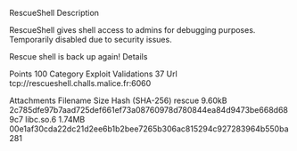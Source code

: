 RescueShell
Description

RescueShell gives shell access to admins for debugging purposes. Temporarily disabled due to security issues.

Rescue shell is back up again!
Details

Points
    100
Category
    Exploit
Validations
    37
Url
    tcp://rescueshell.challs.malice.fr:6060

Attachments
Filename 	Size 	Hash (SHA-256)
rescue 	9.60kB 	2c785dfe97b7aad725def661ef73a08760978d780844ea84d9473be668d689c7
libc.so.6 	1.74MB 	00e1af30cda22dc21d2ee6b1b2bee7265b306ac815294c927283964b550ba281




